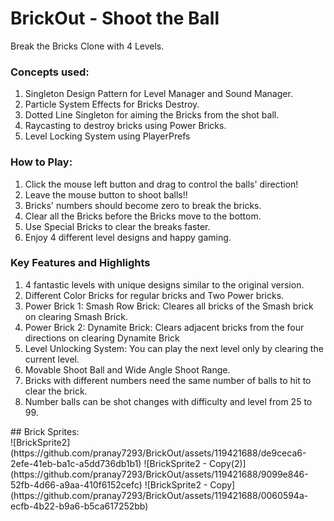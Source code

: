# BrickOut - Shoot the Ball 
Break the Bricks Clone with 4 Levels. 

### Concepts used:

1. Singleton Design Pattern for Level Manager and Sound Manager.
2. Particle System Effects for Bricks Destroy.
3. Dotted Line Singleton for aiming the Bricks from the shot ball.
4. Raycasting to destroy bricks using Power Bricks.
5. Level Locking System using PlayerPrefs 

### How to Play: 
1. Click the mouse left button and drag to control the balls' direction! <br>
2. Leave the mouse button to shoot balls!!
3. Bricks' numbers should become zero to break the bricks.
4. Clear all the Bricks before the Bricks move to the bottom.
5. Use Special Bricks to clear the breaks faster.
6. Enjoy 4 different level designs and happy gaming.

### Key Features and Highlights
1. 4 fantastic levels with unique designs similar to the original version.
2. Different Color Bricks for regular bricks and Two Power bricks.
3. Power Brick 1: Smash Row Brick: Cleares all bricks of the Smash brick on clearing Smash Brick.
4. Power Brick 2: Dynamite Brick: Clears adjacent bricks from the four directions on clearing Dynamite Brick
5. Level Unlocking System: You can play the next level only by clearing the current level.
6. Movable Shoot Ball and Wide Angle Shoot Range.
7. Bricks with different numbers need the same number of balls to hit to clear the brick.
8. Number balls can be shot changes with difficulty and level from 25 to 99. 
<be>
## Brick Sprites: 
<br>
![BrickSprite2](https://github.com/pranay7293/BrickOut/assets/119421688/de9ceca6-2efe-41eb-ba1c-a5dd736db1b1)
![BrickSprite2 - Copy(2)](https://github.com/pranay7293/BrickOut/assets/119421688/9099e846-52fb-4d66-a9aa-410f6152cefc)
![BrickSprite2 - Copy](https://github.com/pranay7293/BrickOut/assets/119421688/0060594a-ecfb-4b22-b9a6-b5ca617252bb)





